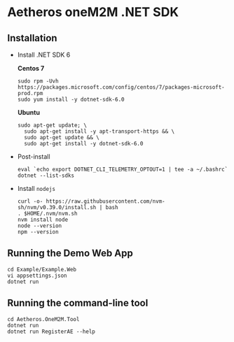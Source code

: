 # Aetheros oneM2M .NET SDK

## Installation

* Install .NET SDK 6

  **Centos 7**
  ```
  sudo rpm -Uvh https://packages.microsoft.com/config/centos/7/packages-microsoft-prod.rpm
  sudo yum install -y dotnet-sdk-6.0
  ```

  **Ubuntu**
  ```
  sudo apt-get update; \
    sudo apt-get install -y apt-transport-https && \
    sudo apt-get update && \
    sudo apt-get install -y dotnet-sdk-6.0
  ```

* Post-install

  ```
  eval `echo export DOTNET_CLI_TELEMETRY_OPTOUT=1 | tee -a ~/.bashrc`
  dotnet --list-sdks
  ```

* Install `nodejs`

  ```
  curl -o- https://raw.githubusercontent.com/nvm-sh/nvm/v0.39.0/install.sh | bash
  . $HOME/.nvm/nvm.sh
  nvm install node
  node --version
  npm --version
  ```


## Running the Demo Web App

```
cd Example/Example.Web
vi appsettings.json
dotnet run
```


## Running the command-line tool

```
cd Aetheros.OneM2M.Tool
dotnet run
dotnet run RegisterAE --help
```